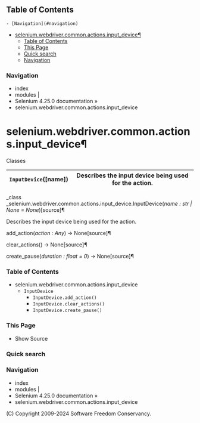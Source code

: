 ## Table of Contents

    - [Navigation](#navigation)
- [selenium.webdriver.common.actions.input_device¶](#seleniumwebdrivercommonactionsinput_device)
    - [Table of Contents](#table-of-contents)
    - [This Page](#this-page)
    - [Quick search](#quick-search)
    - [Navigation](#navigation)

### Navigation

  * index
  * modules |
  * Selenium 4.25.0 documentation »
  * selenium.webdriver.common.actions.input_device

# selenium.webdriver.common.actions.input_device¶

Classes

`InputDevice`([name]) | Describes the input device being used for the action.  
---|---  
  
_class _selenium.webdriver.common.actions.input_device.InputDevice(_name : str | None = None_)[source]¶
    

Describes the input device being used for the action.

add_action(_action : Any_) -> None[source]¶

    

clear_actions() -> None[source]¶

    

create_pause(_duration : float = 0_) -> None[source]¶

    

### Table of Contents

  * selenium.webdriver.common.actions.input_device
    * `InputDevice`
      * `InputDevice.add_action()`
      * `InputDevice.clear_actions()`
      * `InputDevice.create_pause()`

### This Page

  * Show Source

### Quick search

### Navigation

  * index
  * modules |
  * Selenium 4.25.0 documentation »
  * selenium.webdriver.common.actions.input_device

(C) Copyright 2009-2024 Software Freedom Conservancy.